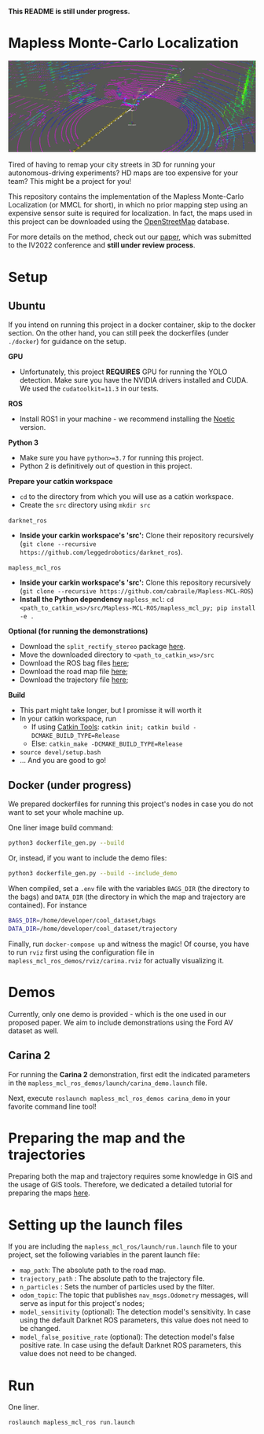 **This README is still under progress.**

Mapless Monte-Carlo Localization
=============

![An illustration of the method in a localization pipeline.](resources/hero.png)

Tired of having to remap your city streets in 3D for running your autonomous-driving experiments? HD maps are too expensive for your team? This might be a project for you!

This repository contains the implementation of the Mapless Monte-Carlo Localization (or MMCL for short), in which no prior mapping step using an expensive sensor suite is required for localization. In fact, the maps used in this project can be downloaded using the [OpenStreetMap](https://www.openstreetmap.org/) database.

For more details on the method, check out our [paper](resources/paper.pdf), which was submitted to the IV2022 conference and **still under review process**.

Setup
=============

Ubuntu
-------

If you intend on running this project in a docker container, skip to the docker section. On the other hand, you can still peek the dockerfiles (under `./docker`) for guidance on the setup.

**GPU**
- Unfortunately, this project **REQUIRES** GPU for running the YOLO detection. Make sure you have the NVIDIA drivers installed and CUDA. We used the `cudatoolkit=11.3` in our tests.

**ROS**
- Install ROS1 in your machine - we recommend installing the [Noetic](http://wiki.ros.org/noetic/Installation/Ubuntu) version.

**Python 3** 
- Make sure you have `python>=3.7` for running this project. 
- Python 2 is definitively out of question in this project.

**Prepare your catkin workspace**
- `cd` to the directory from which you will use as a catkin workspace.
- Create the `src` directory using `mkdir src`

`darknet_ros`
- **Inside your carkin workspace's 'src':** Clone their repository recursively (`git clone --recursive https://github.com/leggedrobotics/darknet_ros`).

`mapless_mcl_ros`
- **Inside your carkin workspace's 'src':** Clone this repository recursively (`git clone --recursive https://github.com/cabraile/Mapless-MCL-ROS`)
- **Install the Python dependency** `mapless_mcl`: `cd <path_to_catkin_ws>/src/Mapless-MCL-ROS/mapless_mcl_py; pip install -e .`

**Optional (for running the demonstrations)**
- Download the `split_rectify_stereo` package [here](https://drive.google.com/file/d/1cig26bATuz5g-EIiUT-YCdjLovWB4RuB/view?usp=sharing).
- Move the downloaded directory to `<path_to_catkin_ws>/src`
- Download the ROS bag files [here](https://drive.google.com/drive/folders/19K-1EjE-EJwqM4iHRPnX-oLn--NlU0lt?usp=sharing);
- Download the road map file [here](https://drive.google.com/file/d/1BPNlTLTExGXqM3NVAV280eHUFdWGb9p0/view?usp=sharing);
- Download the trajectory file [here](https://drive.google.com/file/d/12sEUPd4Ntv2hiyNpk6SLxLV2rPuJuXH6/view?usp=sharing);

**Build**
- This part might take longer, but I promisse it will worth it
- In your catkin workspace, run 
    * If using [Catkin Tools](https://catkin-tools.readthedocs.io/en/latest/installing.html): `catkin init; catkin build -DCMAKE_BUILD_TYPE=Release`
    * Else: `catkin_make -DCMAKE_BUILD_TYPE=Release`
- `source devel/setup.bash`
- ... And you are good to go!

Docker (under progress)
-------
We prepared dockerfiles for running this project's nodes in case you do not want to set your whole machine up.

One liner image build command:
```bash
python3 dockerfile_gen.py --build
```
Or, instead, if you want to include the demo files:
```bash
python3 dockerfile_gen.py --build --include_demo
```

When compiled, set a `.env` file with the variables `BAGS_DIR` (the directory to the bags) and `DATA_DIR` (the directory in which the map and trajectory are contained). For instance

```bash
BAGS_DIR=/home/developer/cool_dataset/bags
DATA_DIR=/home/developer/cool_dataset/trajectory
```

Finally, run `docker-compose up` and witness the magic! Of course, you have to run `rviz` first using the configuration file in `mapless_mcl_ros_demos/rviz/carina.rviz` for actually visualizing it.

Demos
=============
Currently, only one demo is provided - which is the one used in our proposed paper. We aim to include demonstrations using the Ford AV dataset as well.

Carina 2
------------
For running the **Carina 2** demonstration, first edit the indicated parameters in the `mapless_mcl_ros_demos/launch/carina_demo.launch` file. 

Next, execute `roslaunch mapless_mcl_ros_demos carina_demo` in your favorite command line tool!

Preparing the map and the trajectories
=============
Preparing both the map and trajectory requires some knowledge in GIS and the usage of GIS tools. Therefore, we dedicated a detailed tutorial for preparing the maps [here](resources/gis_tutorial.md).

Setting up the launch files
=============
If you are including the `mapless_mcl_ros/launch/run.launch` file to your project, set the following variables in the parent launch file:
* `map_path`: The absolute path to the road map.
* `trajectory_path` : The absolute path to the trajectory file.
* `n_particles` : Sets the number of particles used by the filter.
* `odom_topic`: The topic that publishes `nav_msgs.Odometry` messages, will serve as input for this project's nodes;
* `model_sensitivity` (optional): The detection model's sensitivity. In case using the default Darknet ROS parameters, this value does not need to be changed.
* `model_false_positive_rate` (optional): The detection model's false positive rate. In case using the default Darknet ROS parameters, this value does not need to be changed.

Run
=============
One liner.

```bash
roslaunch mapless_mcl_ros run.launch
```

